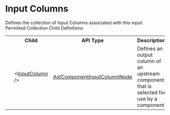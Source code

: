 # Input Columns

<div class="LanguageSummary"><div class ="SummaryItem">Defines the collection of Input Columns associated with this input.</div></div><div class="SchemaBindingGroup"><div class="SchemaBindingGroupHeader">Permitted Collection Child Definitions</div><table id="SchemaBindingList" class="SchemaBindingList"><tbody><tr><th class="SchemaBindingIconColumnHeader">&nbsp;</th><th class="SchemaBindingNameColumnHeader">Child</th><th class="SchemaBindingTypeColumnHeader">API Type</th><th class="SchemaBindingSummaryColumnHeader">Description</th></tr><tr class="cd0"><td class="SchemaBindingIcon"><div class="NotRequired" /></td><td class="SchemaBindingName"><span class="punc">&lt;</span><a href=../api-reference/Varigence.Languages.Biml.Transformation.AstComponentInputColumnNode.html">InputColumn</a><span class="punc"> /&gt;</span></td><td class="SchemaBindingType"><a href="Varigence.Languages.Biml.Transformation.AstComponentInputColumnNode.html">AstComponentInputColumnNode</a></td><td class="SchemaBindingSummary">Defines an output column of an upstream component that is selected for use by a component</td></tr></tbody></table></div>